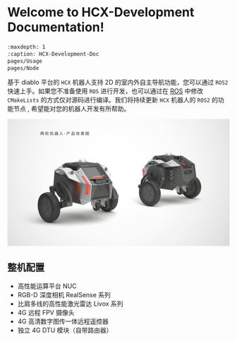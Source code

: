 # Welcome to HCX-Development Documentation!

```{toctree}
:maxdepth: 1
:caption: HCX-Development-Doc
pages/Usage
pages/Node
```

基于 diablo 平台的 `HCX` 机器人支持 2D 的室内外自主导航功能，您可以通过 `ROS2` 快速上手。如果您不准备使用 `ROS` 进行开发，也可以通过在 [ROS](https://github.com/DDTRobot/diablo-sdk-v1) 中修改 `CMakeLists` 的方式仅对源码进行编译。我们将持续更新 `HCX` 机器人的 `ROS2` 的功能节点 , 希望能对您的机器人开发有所帮助。

![](./_static/hcx.jpg)

## 整机配置

- 高性能运算平台 NUC
- RGB-D 深度相机 RealSense 系列
- 比肩多线的高性能激光雷达 Livox 系列
- 4G 远程 FPV 摄像头
- 4G 高清数字图传一体远程遥控器
- 独立 4G DTU 模块（自带路由器）